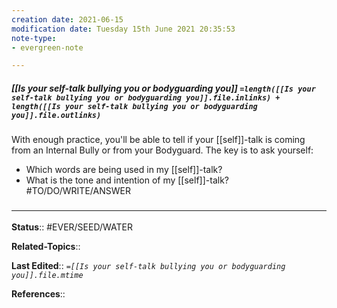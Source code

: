 ```yaml
---
creation date: 2021-06-15
modification date: Tuesday 15th June 2021 20:35:53
note-type: 
- evergreen-note

---
```


##### [[Is your self-talk bullying you or bodyguarding you]] `=length([[Is your self-talk bullying you or bodyguarding you]].file.inlinks) + length([[Is your self-talk bullying you or bodyguarding you]].file.outlinks)`

With enough practice, you'll be able to tell if your [[self]]-talk is coming from an Internal Bully or from your Bodyguard. The key is to ask yourself: 
- Which words are being used in my [[self]]-talk? 
- What is the tone and intention of my [[self]]-talk?
#TO/DO/WRITE/ANSWER 

### <hr class="footnote"/>

**Status**:: #EVER/SEED/WATER 

**Related-Topics**:: 

**Last Edited**:: *`=[[Is your self-talk bullying you or bodyguarding you]].file.mtime`*
	
**References**::